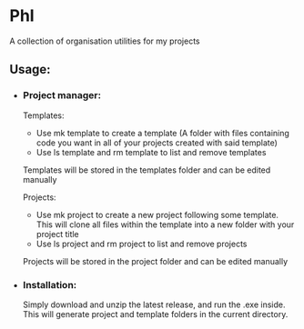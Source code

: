 # PhI
A collection of organisation utilities for my projects

## Usage:
-  ### Project manager:
   Templates: 
   - Use mk template to create a template (A folder with files containing code you want in all of your projects created with said template)
   - Use ls template and rm template to list and remove templates

   Templates will be stored in the templates folder and can be edited manually
   
   Projects:
   - Use mk project to create a new project following some template. This will clone all files within the template into a new folder with your project title
   - Use ls project and rm project to list and remove projects

   Projects will be stored in the project folder and can be edited manually
- ### Installation:
   Simply download and unzip the latest release, and run the .exe inside. This will generate project and template folders in the current directory.
